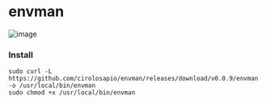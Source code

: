 # envman

![image](https://github.com/cirolosapio/envman/assets/33943143/7a48a3bc-9997-4b8d-a1f8-fe52514ba35c)


### Install

```
sudo curl -L https://github.com/cirolosapio/envman/releases/download/v0.0.9/envman -o /usr/local/bin/envman
sudo chmod +x /usr/local/bin/envman
```

